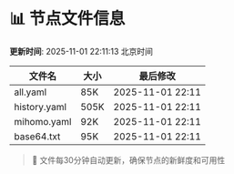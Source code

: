 # 📊 节点文件信息

**更新时间**: 2025-11-01 22:11:13 北京时间

| 文件名 | 大小 | 最后修改 |
|--------|------|----------|
| all.yaml | 85K | 2025-11-01 22:11 |
| history.yaml | 505K | 2025-11-01 22:11 |
| mihomo.yaml | 92K | 2025-11-01 22:11 |
| base64.txt | 95K | 2025-11-01 22:11 |

> 🔄 文件每30分钟自动更新，确保节点的新鲜度和可用性
